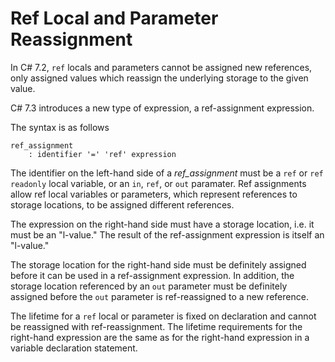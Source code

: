 
Ref Local and Parameter Reassignment
====================================

In C# 7.2, `ref` locals and parameters cannot be assigned new references,
only assigned values which reassign the underlying storage to the given value.

C# 7.3 introduces a new type of expression, a ref-assignment expression.

The syntax is as follows

```
ref_assignment
    : identifier '=' 'ref' expression
```

The identifier on the left-hand side of a *ref_assignment* must be a `ref` or
`ref readonly` local variable, or an `in`, `ref`, or `out` paramater. Ref
assignments allow ref local variables or parameters, which represent
references to storage locations, to be assigned different references.

The expression on the right-hand side must have a storage location, i.e. it must
be an "l-value." The result of the ref-assignment expression is itself an
"l-value."

The storage location for the right-hand side must be definitely assigned
before it can be used in a ref-assignment expression. In addition, the
storage location referenced by an `out` parameter must be definitely
assigned before the `out` parameter is ref-reassigned to a new reference.

The lifetime for a `ref` local or parameter is fixed on declaration and cannot
be reassigned with ref-reassignment. The lifetime requirements for the
right-hand expression are the same as for the right-hand expression in a
variable declaration statement.